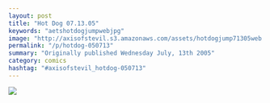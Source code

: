 ```yaml
---
layout: post
title: "Hot Dog 07.13.05"
keywords: "aetshotdogjumpwebjpg"
image: "http://axisofstevil.s3.amazonaws.com/assets/hotdogjump71305web.jpg"
permalink: "/p/hotdog-050713"
summary: "Originally published Wednesday July, 13th 2005"
category: comics
hashtag: "#axisofstevil_hotdog-050713"
---
```


![](http://axisofstevil.s3.amazonaws.com/assets/hotdogjump71305web.jpg)
